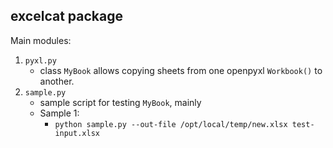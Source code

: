 ## excelcat package
Main modules:
1. `pyxl.py`
   + class `MyBook` allows copying sheets from one openpyxl `Workbook()` to another.
1. `sample.py`
   + sample script for testing `MyBook`, mainly
   + Sample 1:
     * `python sample.py --out-file /opt/local/temp/new.xlsx test-input.xlsx`
